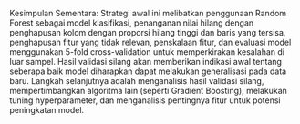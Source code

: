 Kesimpulan Sementara:
Strategi awal ini melibatkan penggunaan Random Forest sebagai model klasifikasi, penanganan nilai hilang dengan penghapusan kolom dengan proporsi hilang tinggi dan baris yang tersisa, penghapusan fitur yang tidak relevan, penskalaan fitur, dan evaluasi model menggunakan 5-fold cross-validation untuk memperkirakan kesalahan di luar sampel. Hasil validasi silang akan memberikan indikasi awal tentang seberapa baik model diharapkan dapat melakukan generalisasi pada data baru. Langkah selanjutnya adalah menganalisis hasil validasi silang, mempertimbangkan algoritma lain (seperti Gradient Boosting), melakukan tuning hyperparameter, dan menganalisis pentingnya fitur untuk potensi peningkatan model.
